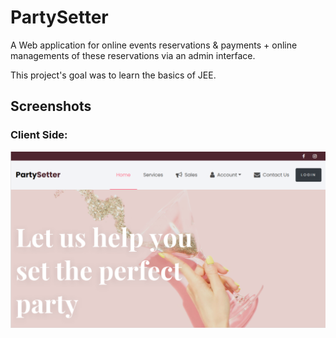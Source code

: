 # PartySetter
A Web application for online events reservations & payments + online managements of these reservations via an admin interface.

This project's goal was to learn the basics of JEE.

## Screenshots
### Client Side: 



[![Product Name Screen Shot][product-screenshot]](https://example.com)

[product-screenshot]: images/client-side/landing.PNG

